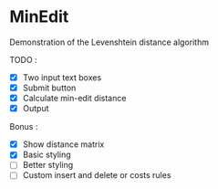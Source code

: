 # MinEdit

Demonstration of the Levenshtein distance algorithm

TODO :
- [X] Two input text boxes
- [X] Submit button
- [X] Calculate min-edit distance
- [X] Output

Bonus :
- [X] Show distance matrix
- [X] Basic styling 
- [ ] Better styling
- [ ] Custom insert and delete or costs rules